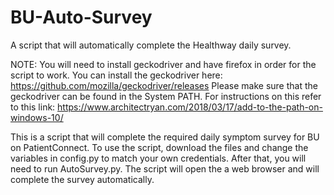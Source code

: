 # BU-Auto-Survey
A script that will automatically complete the Healthway daily survey.

NOTE: You will need to install geckodriver and have firefox in order for the script to work.
You can install the geckodriver here: https://github.com/mozilla/geckodriver/releases
Please make sure that the geckodriver can be found in the System PATH. For instructions on this refer to this link: https://www.architectryan.com/2018/03/17/add-to-the-path-on-windows-10/

This is a script that will complete the required daily symptom survey for BU on PatientConnect.
To use the script, download the files and change the variables in config.py to match your own credentials.
After that, you will need to run AutoSurvey.py. The script will open the a web browser and will complete the survey automatically.